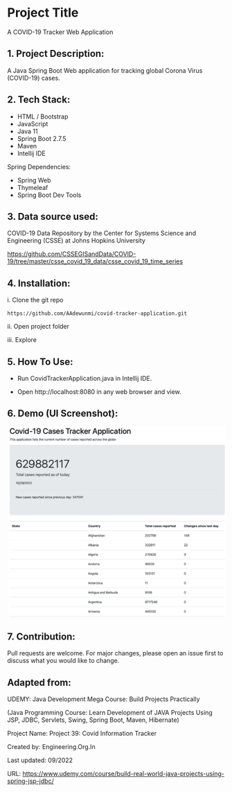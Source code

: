 # Project Title

A COVID-19 Tracker Web Application

## 1. Project Description: 

A Java Spring Boot Web application for tracking global Corona Virus (COVID-19) cases.

## 2. Tech Stack:

- HTML / Bootstrap
- JavaScript 
- Java 11
- Spring Boot 2.7.5
- Maven
- Intellij IDE

Spring Dependencies:
- Spring Web
- Thymeleaf 
- Spring Boot Dev Tools

## 3. Data source used: 

COVID-19 Data Repository by the Center for Systems Science and Engineering (CSSE) at Johns Hopkins University

https://github.com/CSSEGISandData/COVID-19/tree/master/csse_covid_19_data/csse_covid_19_time_series

## 4. Installation:

i. Clone the git repo

```
https://github.com/AAdewunmi/covid-tracker-application.git
```

ii. Open project folder

iii. Explore

## 5. How To Use:

- Run CovidTrackerApplication.java in Intellij IDE.

- Open http://localhost:8080 in any web browser and view.

## 6. Demo (UI Screenshot):

![This is an image](src/main/java/com/application/covidtrackerapplication/images/Screenshot.png)

## 7. Contribution:

Pull requests are welcome. For major changes, please open an issue first to discuss what you would like to change.

## Adapted from:

UDEMY: Java Development Mega Course: Build Projects Practically

(Java Programming Course: Learn Development of JAVA Projects Using JSP, JDBC, Servlets, Swing, Spring Boot, Maven, Hibernate)

Project Name: Project 39: Covid Information Tracker

Created by: Engineering.Org.In

Last updated: 09/2022

URL: https://www.udemy.com/course/build-real-world-java-projects-using-spring-jsp-jdbc/
